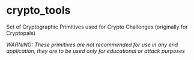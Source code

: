 # crypto_tools
Set of Cryptographic Primitives used for Crypto Challenges (originally for Cryptopals)

*WARNING: These primitives are not recommended for use in any end application, they are to be used only for educational or attack purposes*
